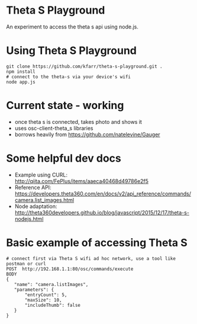 # Theta S Playground
An experiment to access the theta s api using node.js.

# Using Theta S Playground
    git clone https://github.com/kfarr/theta-s-playground.git .
    npm install
    # connect to the theta-s via your device's wifi
    node app.js

# Current state - working
* once theta s is connected, takes photo and shows it
* uses osc-client-theta_s libraries
* borrows heavily from https://github.com/natelevine/Gauger


# Some helpful dev docs
* Example using CURL: http://qiita.com/FePlus/items/aaeca40468d49786e2f5
* Reference API: https://developers.theta360.com/en/docs/v2/api_reference/commands/camera.list_images.html
* Node adaptation: http://theta360developers.github.io/blog/javascript/2015/12/17/theta-s-nodejs.html

# Basic example of accessing Theta S
    # connect first via Theta S wifi ad hoc network, use a tool like postman or curl
    POST  http://192.168.1.1:80/osc/commands/execute
    BODY
    {
       "name": "camera.listImages",
       "parameters": {
           "entryCount": 5,
           "maxSize": 10,
           "includeThumb": false
       }
    }
